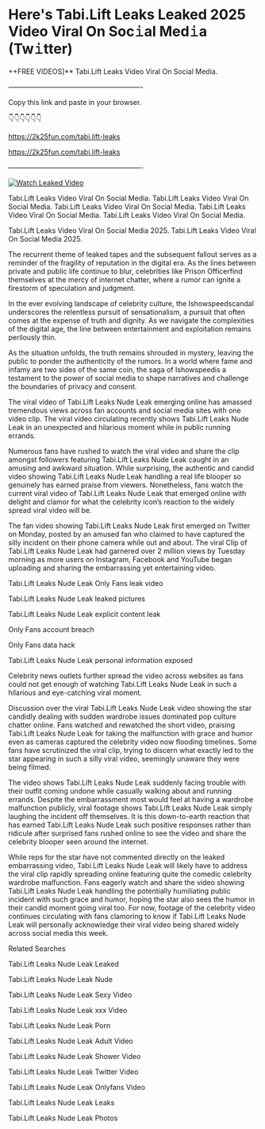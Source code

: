 # Here's Tabi.Lift Leaks Leaked 2025 Video Viral On Soc𝚒al Med𝚒a (Tw𝚒tter)

++FREE VIDEOS]** Tabi.Lift Leaks Video Viral On Social Media.

———————————————————-

Copy this link and paste in your browser.

👇👇👇👇👇👇

https://2k25fun.com/tabi.lift-leaks

https://2k25fun.com/tabi.lift-leaks

———————————————————-

[![Watch Leaked Video](https://miro.medium.com/v2/resize:fit:828/format:webp/1*cilzJN44JGOrTw9NJCrNHA.gif "Watch Leaked Video")](https://2k25fun.com/tabi.lift-leaks)

Tabi.Lift Leaks Video Viral On Social Media. Tabi.Lift Leaks Video Viral On Social Media. Tabi.Lift Leaks Video Viral On Social Media. Tabi.Lift Leaks Video Viral On Social Media. Tabi.Lift Leaks Video Viral On Social Media.

Tabi.Lift Leaks Video Viral On Social Media 2025. Tabi.Lift Leaks Video Viral On Social Media 2025.

The recurrent theme of leaked tapes and the subsequent fallout serves as a reminder of the fragility of reputation in the digital era. As the lines between private and public life continue to blur, celebrities like Prison Officerfind themselves at the mercy of internet chatter, where a rumor can ignite a firestorm of speculation and judgment.

In the ever evolving landscape of celebrity culture, the Ishowspeedscandal underscores the relentless pursuit of sensationalism, a pursuit that often comes at the expense of truth and dignity. As we navigate the complexities of the digital age, the line between entertainment and exploitation remains perilously thin.

As the situation unfolds, the truth remains shrouded in mystery, leaving the public to ponder the authenticity of the rumors. In a world where fame and infamy are two sides of the same coin, the saga of Ishowspeedis a testament to the power of social media to shape narratives and challenge the boundaries of privacy and consent.

The viral video of Tabi.Lift Leaks Nude Leak emerging online has amassed tremendous views across fan accounts and social media sites with one video clip. The viral video circulating recently shows Tabi.Lift Leaks Nude Leak in an unexpected and hilarious moment while in public running errands.

Numerous fans have rushed to watch the viral video and share the clip amongst followers featuring Tabi.Lift Leaks Nude Leak caught in an amusing and awkward situation. While surprising, the authentic and candid video showing Tabi.Lift Leaks Nude Leak handling a real life blooper so genuinely has earned praise from viewers. Nonetheless, fans watch the current viral video of Tabi.Lift Leaks Nude Leak that emerged online with delight and clamor for what the celebrity icon’s reaction to the widely spread viral video will be.

The fan video showing Tabi.Lift Leaks Nude Leak first emerged on Twitter on Monday, posted by an amused fan who claimed to have captured the silly incident on their phone camera while out and about. The viral Clip of Tabi.Lift Leaks Nude Leak had garnered over 2 million views by Tuesday morning as more users on Instagram, Facebook and YouTube began uploading and sharing the embarrassing yet entertaining video.

Tabi.Lift Leaks Nude Leak Only Fans leak video

Tabi.Lift Leaks Nude Leak leaked pictures

Tabi.Lift Leaks Nude Leak explicit content leak

Only Fans account breach

Only Fans data hack

Tabi.Lift Leaks Nude Leak personal information exposed

Celebrity news outlets further spread the video across websites as fans could not get enough of watching Tabi.Lift Leaks Nude Leak in such a hilarious and eye-catching viral moment.

Discussion over the viral Tabi.Lift Leaks Nude Leak video showing the star candidly dealing with sudden wardrobe issues dominated pop culture chatter online. Fans watched and rewatched the short video, praising Tabi.Lift Leaks Nude Leak for taking the malfunction with grace and humor even as cameras captured the celebrity video now flooding timelines. Some fans have scrutinized the viral clip, trying to discern what exactly led to the star appearing in such a silly viral video, seemingly unaware they were being filmed.

The video shows Tabi.Lift Leaks Nude Leak suddenly facing trouble with their outfit coming undone while casually walking about and running errands. Despite the embarrassment most would feel at having a wardrobe malfunction publicly, viral footage shows Tabi.Lift Leaks Nude Leak simply laughing the incident off themselves. It is this down-to-earth reaction that has earned Tabi.Lift Leaks Nude Leak such positive responses rather than ridicule after surprised fans rushed online to see the video and share the celebrity blooper seen around the internet.

While reps for the star have not commented directly on the leaked embarrassing video, Tabi.Lift Leaks Nude Leak will likely have to address the viral clip rapidly spreading online featuring quite the comedic celebrity wardrobe malfunction. Fans eagerly watch and share the video showing Tabi.Lift Leaks Nude Leak handling the potentially humiliating public incident with such grace and humor, hoping the star also sees the humor in their candid moment going viral too. For now, footage of the celebrity video continues circulating with fans clamoring to know if Tabi.Lift Leaks Nude Leak will personally acknowledge their viral video being shared widely across social media this week.

Related Searches

Tabi.Lift Leaks Nude Leak Leaked

Tabi.Lift Leaks Nude Leak Nude

Tabi.Lift Leaks Nude Leak Sexy Video

Tabi.Lift Leaks Nude Leak xxx Video

Tabi.Lift Leaks Nude Leak Porn

Tabi.Lift Leaks Nude Leak Adult Video

Tabi.Lift Leaks Nude Leak Shower Video

Tabi.Lift Leaks Nude Leak Twitter Video

Tabi.Lift Leaks Nude Leak Onlyfans Video

Tabi.Lift Leaks Nude Leak Leaks

Tabi.Lift Leaks Nude Leak Photos